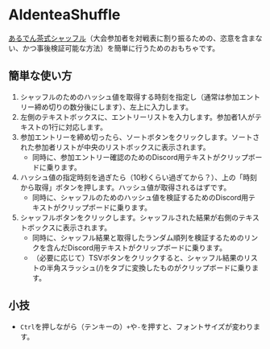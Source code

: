 # AldenteaShuffle

[あるでん茶式シャッフル](https://github.com/aldentea/AldenteaShuffle/wiki)（大会参加者を対戦表に割り振るための、恣意を含まない、かつ事後検証可能な方法）を簡単に行うためのおもちゃです。

## 簡単な使い方

1. シャッフルのためのハッシュ値を取得する時刻を指定し（通常は参加エントリー締め切りの数分後にします）、左上に入力します。
2. 左側のテキストボックスに、エントリーリストを入力します。参加者1人がテキストの1行に対応します。
3. 参加エントリーを締め切ったら、ソートボタンをクリックします。ソートされた参加者リストが中央のリストボックスに表示されます。
    - 同時に、参加エントリー確認のためのDiscord用テキストがクリップボードに乗ります。
4. ハッシュ値の指定時刻を過ぎたら（10秒くらい過ぎてから？）、上の「時刻から取得」ボタンを押します。ハッシュ値が取得されるはずです。
    - 同時に、シャッフルのためのハッシュ値を検証するためのDiscord用テキストがクリップボードに乗ります。
5. シャッフルボタンをクリックします。シャッフルされた結果が右側のテキストボックスに表示されます。
    - 同時に、シャッフル結果と取得したランダム順列を検証するためのリンクを含んだDiscord用テキストがクリップボードに乗ります。
    - （必要に応じて）TSVボタンをクリックすると、シャッフル結果のリストの半角スラッシュ(/)をタブに変換したものがクリップボードに乗ります。

## 小技
- `Ctrl`を押しながら（テンキーの）`+`や`-`を押すと、フォントサイズが変わります。
